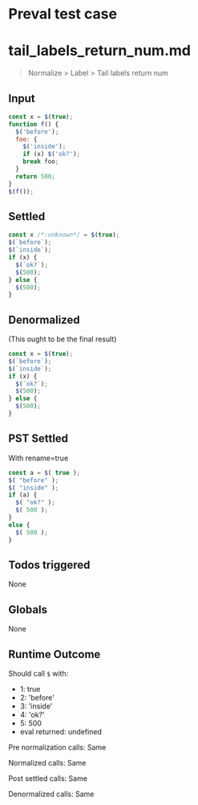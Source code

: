 # Preval test case

# tail_labels_return_num.md

> Normalize > Label > Tail labels return num
>
>

## Input

`````js filename=intro
const x = $(true);
function f() {
  $('before');
  foo: { 
    $('inside'); 
    if (x) $('ok?');
    break foo;
  }
  return 500;
}
$(f());
`````


## Settled


`````js filename=intro
const x /*:unknown*/ = $(true);
$(`before`);
$(`inside`);
if (x) {
  $(`ok?`);
  $(500);
} else {
  $(500);
}
`````


## Denormalized
(This ought to be the final result)

`````js filename=intro
const x = $(true);
$(`before`);
$(`inside`);
if (x) {
  $(`ok?`);
  $(500);
} else {
  $(500);
}
`````


## PST Settled
With rename=true

`````js filename=intro
const a = $( true );
$( "before" );
$( "inside" );
if (a) {
  $( "ok?" );
  $( 500 );
}
else {
  $( 500 );
}
`````


## Todos triggered


None


## Globals


None


## Runtime Outcome


Should call `$` with:
 - 1: true
 - 2: 'before'
 - 3: 'inside'
 - 4: 'ok?'
 - 5: 500
 - eval returned: undefined

Pre normalization calls: Same

Normalized calls: Same

Post settled calls: Same

Denormalized calls: Same
